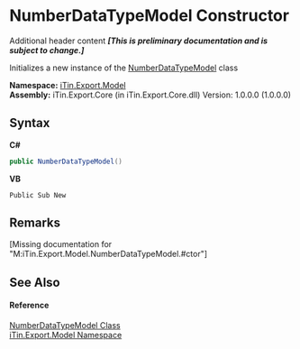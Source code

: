 # NumberDataTypeModel Constructor 
Additional header content _**\[This is preliminary documentation and is subject to change.\]**_

Initializes a new instance of the <a href="a9413267-1f94-7420-6259-68edffdd9468">NumberDataTypeModel</a> class

**Namespace:**&nbsp;<a href="ef57ffcc-e95e-b212-5a46-9aa6f5a3511f">iTin.Export.Model</a><br />**Assembly:**&nbsp;iTin.Export.Core (in iTin.Export.Core.dll) Version: 1.0.0.0 (1.0.0.0)

## Syntax

**C#**<br />
``` C#
public NumberDataTypeModel()
```

**VB**<br />
``` VB
Public Sub New
```


## Remarks
\[Missing <remarks> documentation for "M:iTin.Export.Model.NumberDataTypeModel.#ctor"\]

## See Also


#### Reference
<a href="a9413267-1f94-7420-6259-68edffdd9468">NumberDataTypeModel Class</a><br /><a href="ef57ffcc-e95e-b212-5a46-9aa6f5a3511f">iTin.Export.Model Namespace</a><br />